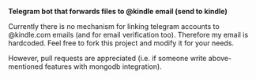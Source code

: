 **Telegram bot that forwards files to @kindle email (send to kindle)**

Currently there is no mechanism for linking telegram accounts to @kindle.com emails (and for email verification too). Therefore my email is hardcoded. Feel free to fork this project and modify it for your needs.

However, pull requests are appreciated (i.e. if someone write above-mentioned features with mongodb integration). 